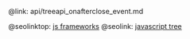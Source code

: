 @link: api/treeapi_onafterclose_event.md

@seolinktop: [js frameworks](https://webix.com)
@seolink: [javascript tree](https://webix.com/widget/tree/)